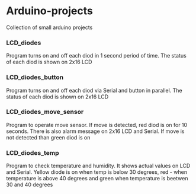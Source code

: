 # Arduino-projects
Collection of small arduino projects

### LCD_diodes
Program turns on and off each diod in 1 second period of time. The status of each diod is shown on 2x16 LCD 

### LCD_diodes_button
Program turns on and off each diod via Serial and button in parallel. The status of each diod is shown on 2x16 LCD   

### LCD_diodes_move_sensor
Program to operate move sensor. If move is detected, red diod is on for 10 seconds. There is also alarm message on 2x16 LCD and Serial. If move is not detected than green diod is on

### LCD_diodes_temp
Program to check temperature and humidity. It shows actual values on LCD and Serial. Yellow diode is on when temp is below 30 degrees, red - when temperature is above 40 degrees and green when temperature is beetwen 30 and 40 degrees

